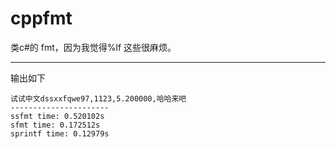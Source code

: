 # cppfmt
类c#的 fmt，因为我觉得%lf 这些很麻烦。

---

输出如下
```
试试中文dssxxfqwe97,1123,5.200000,哈哈来吧
----------------------
ssfmt time: 0.520102s
sfmt time: 0.172512s
sprintf time: 0.12979s
```
